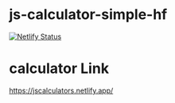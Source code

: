 # js-calculator-simple-hf
[![Netlify Status](https://api.netlify.com/api/v1/badges/fefe0010-4b98-41b1-a59a-17adf6bebcd9/deploy-status)](https://app.netlify.com/sites/jscalculators/deploys)

# calculator Link
https://jscalculators.netlify.app/
